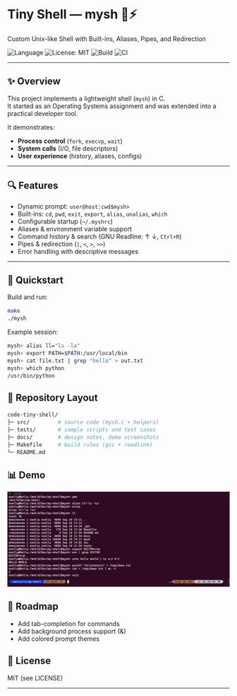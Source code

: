 # Tiny Shell — mysh 🐚⚡  
Custom Unix-like Shell with Built-ins, Aliases, Pipes, and Redirection  

![Language](https://img.shields.io/badge/language-C-blue.svg) 
![License: MIT](https://img.shields.io/badge/License-MIT-green.svg) 
![Build](https://img.shields.io/badge/build-Makefile-orange.svg) 
![CI](https://github.com/NoellaButi/code-tiny-shell/actions/workflows/ci.yml/badge.svg?branch=main)

---

## ✨ Overview
This project implements a lightweight shell (`mysh`) in C.  
It started as an Operating Systems assignment and was extended into a practical developer tool.  

It demonstrates:
- **Process control** (`fork`, `execvp`, `wait`)  
- **System calls** (I/O, file descriptors)  
- **User experience** (history, aliases, configs)  

---

## 🔍 Features
- Dynamic prompt: `user@host:cwd$mysh>`  
- Built-ins: `cd`, `pwd`, `exit`, `export`, `alias`, `unalias`, `which`  
- Configurable startup (`~/.myshrc`)  
- Aliases & environment variable support  
- Command history & search (GNU Readline: ↑ ↓, `Ctrl+R`)  
- Pipes & redirection (`|`, `<`, `>`, `>>`)  
- Error handling with descriptive messages  

---

## 🚦 Quickstart

Build and run:
```bash
make
./mysh
```

Example session:
```bash
mysh> alias ll="ls -la"
mysh> export PATH=$PATH:/usr/local/bin
mysh> cat file.txt | grep "hello" > out.txt
mysh> which python
/usr/bin/python
```

## 📁 Repository Layout
```bash
code-tiny-shell/
├─ src/         # source code (mysh.c + helpers)
├─ tests/       # sample scripts and test cases
├─ docs/        # design notes, demo screenshots
├─ Makefile     # build rules (gcc + readline)
└─ README.md
```

## 📊 Demo
![Demo](docs/demo.png)

## 🔮 Roadmap
- Add tab-completion for commands
- Add background process support (&)
- Add colored prompt themes

## 📜 License
MIT (see LICENSE)

---


